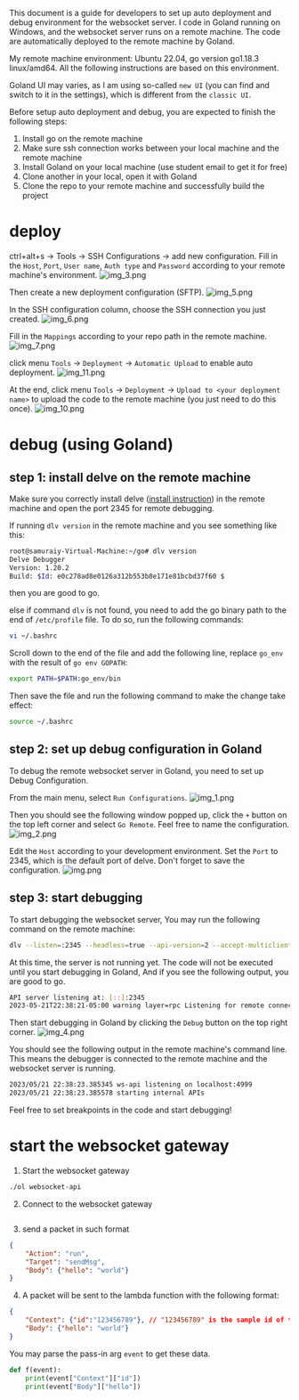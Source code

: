This document is a guide for developers to set up auto deployment and debug environment for the websocket server.
I code in Goland running on Windows, and the websocket server runs on a remote machine. The code are automatically deployed to the remote machine by Goland.

My remote machine environment: Ubuntu 22.04, go version go1.18.3 linux/amd64. All the following instructions are based on this environment.

Goland UI may varies, as I am using so-called `new UI` (you can find and switch to it in the settings), which is different from the `classic UI`.

Before setup auto deployment and debug, you are expected to finish the following steps:
1. Install go on the remote machine
2. Make sure ssh connection works between your local machine and the remote machine
3. Install Goland on your local machine (use student email to get it for free)
4. Clone another in your local, open it with Goland
5. Clone the repo to your remote machine and successfully build the project


# deploy

ctrl+alt+s -> Tools -> SSH Configurations -> add new configuration.
Fill in the `Host`, `Port`, `User name`, `Auth type` and `Password` according to your remote machine's environment.
![img_3.png](img_3.png)

Then create a new deployment configuration (SFTP). 
![img_5.png](img_5.png)

In the SSH configuration column, choose the SSH connection you just created.
![img_6.png](img_6.png)

Fill in the `Mappings` according to your repo path in the remote machine.
![img_7.png](img_7.png)

click menu `Tools` -> `Deployment` -> `Automatic Upload` to enable auto deployment.
![img_11.png](img_11.png)

At the end, click menu `Tools` -> `Deployment` -> `Upload to <your deployment name>` to upload the code to the remote machine (you just need to do this once).
![img_10.png](img_10.png)

# debug (using Goland)

## step 1: install delve on the remote machine
Make sure you correctly install delve ([install instruction](https://github.com/go-delve/delve/tree/master/Documentation/installation)) in the remote machine and open the port 2345 for remote debugging.

If running `dlv version` in the remote machine and you see something like this:
```bash
root@samuraiy-Virtual-Machine:~/go# dlv version
Delve Debugger
Version: 1.20.2
Build: $Id: e0c278ad8e0126a312b553b8e171e81bcbd37f60 $
``` 
then you are good to go.

else if command `dlv` is not found, you need to add the go binary path to the end of `/etc/profile` file.
To do so, run the following commands:
```bash
vi ~/.bashrc
```
Scroll down to the end of the file and add the following line, replace `go_env` with the result of `go env GOPATH`:
```bash
export PATH=$PATH:go_env/bin
```
Then save the file and run the following command to make the change take effect:
```bash
source ~/.bashrc
```

## step 2: set up debug configuration in Goland
To debug the remote websocket server in Goland, you need to set up Debug Configuration.

From the main menu, select `Run Configurations`.
![img_1.png](img_1.png)

Then you should see the following window popped up, click the `+` button on the top left corner and select `Go Remote`. Feel free to name the configuration.
![img_2.png](img_2.png)

Edit the `Host` according to your development environment. Set the `Port` to 2345, which is the default port of delve.
Don't forget to save the configuration.
![img.png](img.png)

## step 3: start debugging
To start debugging the websocket server, You may run the following command on the remote machine:
```bash
dlv --listen=:2345 --headless=true --api-version=2 --accept-multiclient exec ./ol -- websocket-api
```

At this time, the server is not running yet. The code will not be executed until you start debugging in Goland,
And if you see the following output, you are good to go.
```bash
API server listening at: [::]:2345
2023-05-21T22:38:21-05:00 warning layer=rpc Listening for remote connections (connections are not authenticated nor encrypted)
```

Then start debugging in Goland by clicking the `Debug` button on the top right corner.
![img_4.png](img_4.png)

You should see the following output in the remote machine's command line. This means the debugger is connected to the remote machine and the websocket server is running.
```bash
2023/05/21 22:38:23.385345 ws-api listening on localhost:4999
2023/05/21 22:38:23.385578 starting internal APIs
```

Feel free to set breakpoints in the code and start debugging!

# start the websocket gateway

1. Start the websocket gateway
```bash
./ol websocket-api
```
2. Connect to the websocket gateway
```bash
```
3. send a packet in such format
```json
{
    "Action": "run",
    "Target": "sendMsg",
    "Body": {"hello": "world"}
}
```
4. A packet will be sent to the lambda function with the following format:
```json
{
    "Context": {"id":"123456789"}, // "123456789" is the sample id of the websocket connection
    "Body": {"hello": "world"}
}
```
You may parse the pass-in arg `event` to get these data.
```python
def f(event):
    print(event["Context"]["id"])
    print(event["Body"]["hello"])
```

